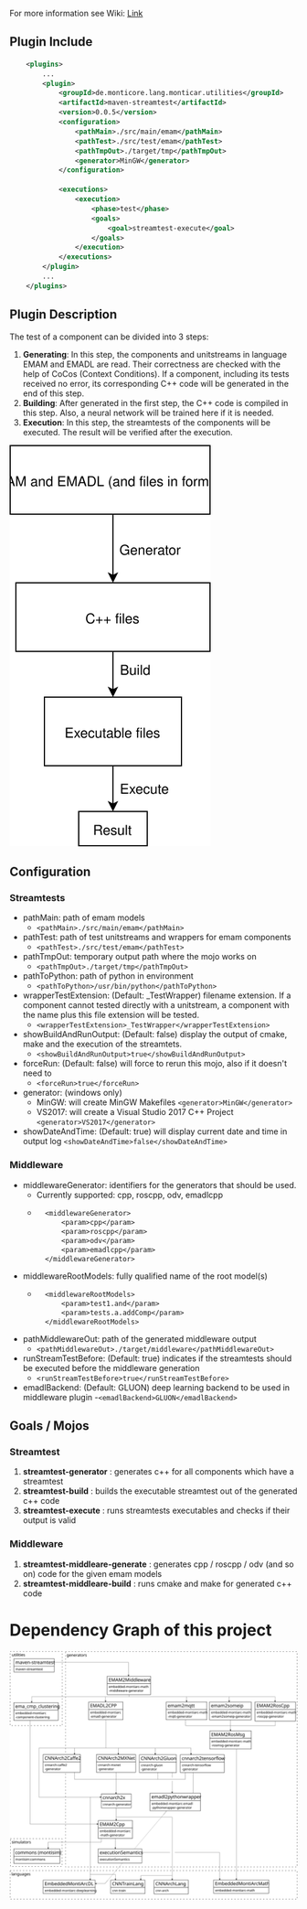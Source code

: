 <!-- (c) https://github.com/MontiCore/monticore -->

For more information see Wiki:
[Link](https://git.rwth-aachen.de/monticore/EmbeddedMontiArc/utilities/maven-streamtest/wikis/home)

## Plugin Include 

```xml
    <plugins>
        ...
        <plugin>
            <groupId>de.monticore.lang.monticar.utilities</groupId>
            <artifactId>maven-streamtest</artifactId>
            <version>0.0.5</version>
            <configuration>
                <pathMain>./src/main/emam</pathMain>
                <pathTest>./src/test/emam</pathTest>
                <pathTmpOut>./target/tmp</pathTmpOut>
                <generator>MinGW</generator>
            </configuration>
    
            <executions>
                <execution>
                    <phase>test</phase>
                    <goals>
                        <goal>streamtest-execute</goal>
                    </goals>
                </execution>
            </executions>
        </plugin>
        ...
    </plugins>
```
## Plugin Description
The test of a component can be divided into 3 steps:
1. **Generating**: In this step, the components and unitstreams in language EMAM and EMADL are read. Their correctness are checked with the help of CoCos (Context Conditions). If a component, including its tests received no error, its corresponding C++ code will be generated in the end of this step.
2. **Building**: After generated in the first step, the C++ code is compiled in this step. Also, a neural network will be trained here if it is needed.
3. **Execution**: In this step, the streamtests of the components will be executed. The result will be verified after the execution.

![diagram](Diagram.svg) 
## Configuration

### Streamtests
- pathMain: path of emam models
    - ```<pathMain>./src/main/emam</pathMain>```
- pathTest: path of test unitstreams and wrappers for emam components
    - ```<pathTest>./src/test/emam</pathTest>```
- pathTmpOut: temporary output path where the mojo works on
    - ```<pathTmpOut>./target/tmp</pathTmpOut>```
- pathToPython: path of python in environment
    - ```<pathToPython>/usr/bin/python</pathToPython>```
- wrapperTestExtension: (Default: _TestWrapper) filename extension. 
    If a component cannot tested directly with a unitstream, a component with the name plus this file extension will be tested.
    - ```<wrapperTestExtension>_TestWrapper</wrapperTestExtension>```
- showBuildAndRunOutput: (Default: false) display the output of cmake, make and the execution of the streamtets.
    - ```<showBuildAndRunOutput>true</showBuildAndRunOutput>```
- forceRun: (Default: false) will force to rerun this mojo, also if it doesn't need to
    - ```<forceRun>true</forceRun>```
- generator: (windows only) 
    - MinGW: will create MinGW Makefiles ```<generator>MinGW</generator>```
    - VS2017: will create a Visual Studio 2017 C++ Project ```<generator>VS2017</generator>```
- showDateAndTime: (Default: true) will display current date and time in output log ```<showDateAndTime>false</showDateAndTime>```     

### Middleware
- middlewareGenerator: identifiers for the generators that should be used. 
    - Currently supported: cpp, roscpp, odv, emadlcpp
    - ```
        <middlewareGenerator>
            <param>cpp</param>
            <param>roscpp</param>
            <param>odv</param> 
            <param>emadlcpp</param>        
        </middlewareGenerator>
        ```
- middlewareRootModels: fully qualified name of the root model(s)
    - ```
        <middlewareRootModels>
            <param>test1.and</param>
            <param>tests.a.addComp</param>     
        </middlewareRootModels>
        ```
- pathMiddlewareOut: path of the generated middleware output 
    - ```<pathMiddlewareOut>./target/middleware</pathMiddlewareOut>```
- runStreamTestBefore: (Default: true) indicates if the streamtests should be executed before the middleware generation
    - ```<runStreamTestBefore>true</runStreamTestBefore>```  
- emadlBackend: (Default: GLUON) deep learning backend to be used in middleware plugin
    -```<emadlBackend>GLUON</emadlBackend>```
## Goals / Mojos

### Streamtest

1. **streamtest-generator** : generates c++ for all components which have a streamtest
1. **streamtest-build** : builds the executable streamtest out of the generated c++ code
1. **streamtest-execute** : runs streamtests executables and checks if their output is valid

### Middleware

1. **streamtest-middleare-generate** : generates cpp / roscpp / odv (and so on) code for the given emam models 
1. **streamtest-middleare-build** : runs cmake and make for generated c++ code


# Dependency Graph of this project

![Dependency graph](dependency-graph.svg)